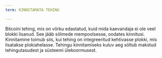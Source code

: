 ```yaml
---
term: KINNITAMATA TEHING

---
```

Bitcoini tehing, mis on võrku edastatud, kuid mida kaevandaja ei ole veel blokki lisanud. See jääb sõlmede mempoolsesse, oodates kinnitusi. Kinnitamine toimub siis, kui tehing on integreeritud kehtivasse plokki, mis lisatakse plokiahelasse. Tehingu kinnitamiseks kuluv aeg sõltub makstud tehingutasudest ja süsteemi ülekoormusest.